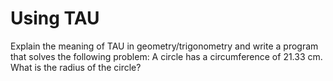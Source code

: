 # Using TAU
Explain the meaning of TAU in geometry/trigonometry and write a program that solves the following problem: A circle has a circumference of 21.33 cm. What is the radius of the circle?